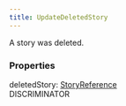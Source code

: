 ```yaml
---
title: UpdateDeletedStory
---
```


A story was deleted.

### Properties

<div class="flex flex-col gap-3"><div><div class="flex gap-2"><div class="font-mono"><span class="font-bold">deletedStory</span><span class="opacity-50">:</span> <a href="/types/storyreference"  >StoryReference</a></div><div class="flex items-center"><div class="bg-dbt px-1.5 rounded-md select-none text-fgt text-[10px]">DISCRIMINATOR</div></div></div></div></div>

